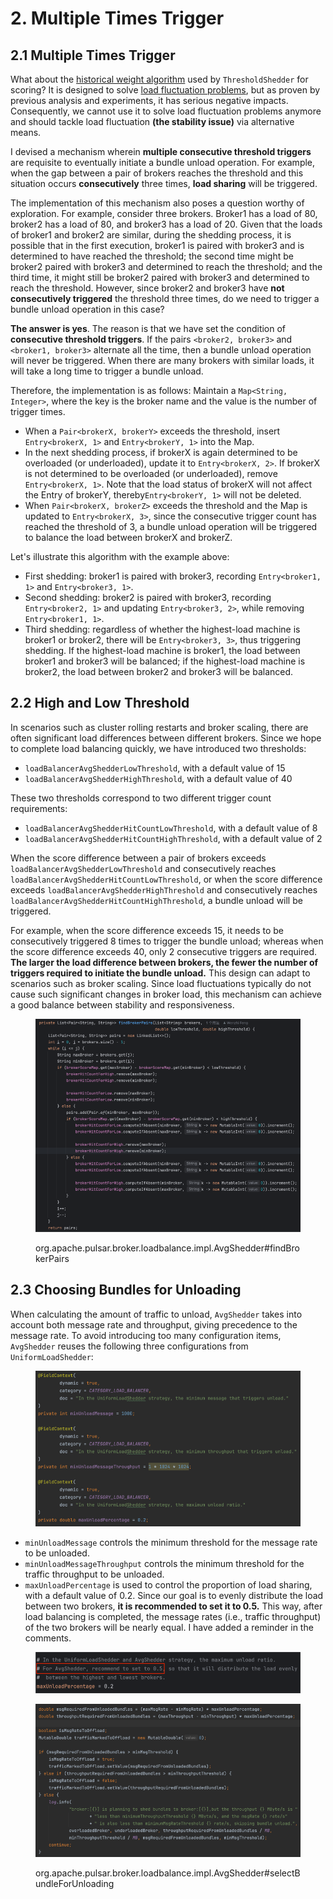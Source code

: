 # 2. Multiple Times Trigger

## 2.1 Multiple Times Trigger

What about the [historical weight algorithm](../chapter-2-load-balancing-algorithm-principles-and-analysis-load-shedding-strategy/1.-thresholdshedder.md#id-1.2-historical-weight-algorithm) used by `ThresholdShedder` for scoring? It is designed to solve [load fluctuation problems](../chapter-4-load-balancing-algorithm-experimental-verification/1.-uniformloadshedder-+-leastlongtermmessagerate.md#id-1.3-load-fluctuation), but as proven by previous analysis and experiments, it has serious negative impacts. Consequently, we cannot use it to solve load fluctuation problems anymore and should tackle load fluctuation **(the stability issue)** via alternative means.

I devised a mechanism wherein **multiple consecutive threshold triggers** are requisite to eventually initiate a bundle unload operation. For example, when the gap between a pair of brokers reaches the threshold and this situation occurs **consecutively** three times, **load sharing** will be triggered.

The implementation of this mechanism also poses a question worthy of exploration. For example, consider three brokers. Broker1 has a load of 80, broker2 has a load of 80, and broker3 has a load of 20. Given that the loads of broker1 and broker2 are similar, during the shedding process, it is possible that in the first execution, broker1 is paired with broker3 and is determined to have reached the threshold; the second time might be broker2 paired with broker3 and determined to reach the threshold; and the third time, it might still be broker2 paired with broker3 and determined to reach the threshold. However, since broker2 and broker3 have **not consecutively triggered** the threshold three times, do we need to trigger a bundle unload operation in this case?&#x20;

**The answer is yes**. The reason is that we have set the condition of **consecutive threshold triggers**. If the pairs `<broker2, broker3>` and `<broker1, broker3>` alternate all the time, then a bundle unload operation will never be triggered. When there are many brokers with similar loads, it will take a long time to trigger a bundle unload.

&#x20;

Therefore, the implementation is as follows: Maintain a `Map<String, Integer>`, where the key is the broker name and the value is the number of trigger times.

* When a `Pair<brokerX, brokerY>` exceeds the threshold, insert `Entry<brokerX, 1>` and `Entry<brokerY, 1>` into the Map.
* In the next shedding process, if brokerX is again determined to be overloaded (or underloaded), update it to `Entry<brokerX, 2>`. If brokerX is not determined to be overloaded (or underloaded), remove `Entry<brokerX, 1>`. Note that the load status of brokerX will not affect the Entry of brokerY, thereby`Entry<brokerY, 1>` will not be deleted.
* When `Pair<brokerX, brokerZ>` exceeds the threshold and the Map is updated to `Entry<brokerX, 3>`, since the consecutive trigger count has reached the threshold of 3, a bundle unload operation will be triggered to balance the load between brokerX and brokerZ.

&#x20;

Let's illustrate this algorithm with the example above:

* First shedding: broker1 is paired with broker3, recording `Entry<broker1, 1>` and `Entry<broker3, 1>`.
* Second shedding: broker2 is paired with broker3, recording `Entry<broker2, 1>` and updating `Entry<broker3, 2>`, while removing `Entry<broker1, 1>`.
* Third shedding: regardless of whether the highest-load machine is broker1 or broker2, there will be `Entry<broker3, 3>`, thus triggering shedding. If the highest-load machine is broker1, the load between broker1 and broker3 will be balanced; if the highest-load machine is broker2, the load between broker2 and broker3 will be balanced.

&#x20;

## 2.2 High and Low Threshold

In scenarios such as cluster rolling restarts and broker scaling, there are often significant load differences between different brokers. Since we hope to complete load balancing quickly, we have introduced two thresholds:

* `loadBalancerAvgShedderLowThreshold`, with a default value of 15
* `loadBalancerAvgShedderHighThreshold`, with a default value of 40

&#x20;

These two thresholds correspond to two different trigger count requirements:

* `loadBalancerAvgShedderHitCountLowThreshold`, with a default value of 8
* `loadBalancerAvgShedderHitCountHighThreshold`, with a default value of 2

&#x20;

When the score difference between a pair of brokers exceeds `loadBalancerAvgShedderLowThreshold` and consecutively reaches `loadBalancerAvgShedderHitCountLowThreshold`, or when the score difference exceeds `loadBalancerAvgShedderHighThreshold` and consecutively reaches `loadBalancerAvgShedderHitCountHighThreshold`, a bundle unload will be triggered.

For example, when the score difference exceeds 15, it needs to be consecutively triggered 8 times to trigger the bundle unload; whereas when the score difference exceeds 40, only 2 consecutive triggers are required. **The larger the load difference between brokers, the fewer the number of triggers required to initiate the bundle unload.** This design can adapt to scenarios such as broker scaling. Since load fluctuations typically do not cause such significant changes in broker load, this mechanism can achieve a good balance between stability and responsiveness.

<figure><img src="../.gitbook/assets/image.png" alt=""><figcaption><p>org.apache.pulsar.broker.loadbalance.impl.AvgShedder#findBrokerPairs</p></figcaption></figure>



## 2.3 Choosing Bundles for Unloading

When calculating the amount of traffic to unload, `AvgShedder` takes into account both message rate and throughput, giving precedence to the message rate. To avoid introducing too many configuration items, `AvgShedder` reuses the following three configurations from `UniformLoadShedder`:

<figure><img src="../.gitbook/assets/image (1).png" alt=""><figcaption></figcaption></figure>

* `minUnloadMessage` controls the minimum threshold for the message rate to be unloaded.
* `minUnloadMessageThroughput` controls the minimum threshold for the traffic throughput to be unloaded.
* `maxUnloadPercentage` is used to control the proportion of load sharing, with a default value of 0.2. Since our goal is to evenly distribute the load between two brokers, **it is recommended to set it to 0.5.** This way, after load balancing is completed, the message rates (i.e., traffic throughput) of the two brokers will be nearly equal. I have added a reminder in the comments.

<figure><img src="../.gitbook/assets/image (2).png" alt=""><figcaption></figcaption></figure>

<figure><img src="../.gitbook/assets/image (3).png" alt=""><figcaption><p>org.apache.pulsar.broker.loadbalance.impl.AvgShedder#selectBundleForUnloading</p></figcaption></figure>



